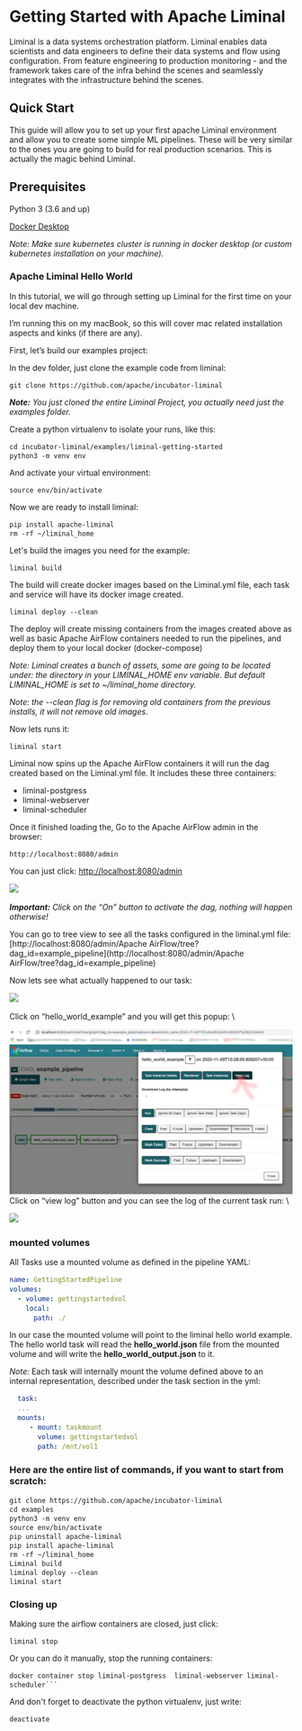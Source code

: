 <!--
Licensed to the Apache Software Foundation (ASF) under one
or more contributor license agreements.  See the NOTICE file
distributed with this work for additional information
regarding copyright ownership.  The ASF licenses this file
to you under the Apache License, Version 2.0 (the
"License"); you may not use this file except in compliance
with the License.  You may obtain a copy of the License at

  http://www.apache.org/licenses/LICENSE-2.0

Unless required bgit y applicable law or agreed to in writing,
software distributed under the License is distributed on an
"AS IS" BASIS, WITHOUT WARRANTIES OR CONDITIONS OF ANY
KIND, either express or implied.  See the License for the
specific language governing permissions and limitations
under the License.
-->

# Getting Started with Apache Liminal

Liminal is a data systems orchestration platform. Liminal enables data scientists and data engineers to define their data systems and flow using configuration.
From feature engineering to production monitoring - and the framework takes care of the infra behind the scenes and seamlessly integrates with the infrastructure behind the scenes.


## Quick Start

This guide will allow you to set up your first apache Liminal environment and allow you to create some simple ML pipelines. These will be very similar to the ones you are going to build for real production scenarios. This is actually the magic behind Liminal.

## Prerequisites

Python 3 (3.6 and up)

[Docker Desktop](https://www.docker.com/products/docker-desktop)

*Note: Make sure kubernetes cluster is running in docker desktop (or custom kubernetes installation on your machine).*

### Apache Liminal Hello World

In this tutorial, we will go through setting up Liminal for the first time on your local dev machine.

I’m running this on my macBook, so this will cover mac related installation aspects and kinks (if there are any).

First, let’s build our examples project:

In the dev folder, just clone the example code from liminal:


```
git clone https://github.com/apache/incubator-liminal
```
***Note:*** *You just cloned the entire Liminal Project, you actually need just the examples folder.*

Create a python virtualenv to isolate your runs, like this:

```
cd incubator-liminal/examples/liminal-getting-started
python3 -m venv env
```

And activate your virtual environment:

```
source env/bin/activate
```

Now we are ready to install liminal:

```
pip install apache-liminal
rm -rf ~/liminal_home
```
Let's build the images you need for the example:
```
liminal build
```
The build will create docker images based on the Liminal.yml file, each task and service will have its docker image created.

```
liminal deploy --clean  
```
The deploy will create missing containers from the images created above as well as basic Apache AirFlow containers needed to run the pipelines, and deploy them to your local docker (docker-compose)

*Note: Liminal creates a bunch of assets, some are going to be located under: the directory in your LIMINAL_HOME env variable. But default LIMINAL_HOME is set to ~/liminal_home directory.*

*Note: the --clean flag is for removing old containers from the previous installs, it will not remove old images.*

Now lets runs it:
```
liminal start
```
Liminal now spins up the Apache AirFlow containers it will run the dag created based on the Liminal.yml file.
It includes these three containers: 
* liminal-postgress
* liminal-webserver
* liminal-scheduler

Once it finished loading the, 
Go to the Apache AirFlow admin in the browser:


```
http://localhost:8080/admin
```
You can just click: [http://localhost:8080/admin](http://localhost:8080/admin)


![](nstatic/airflow_main.png)

***Important:** Click on the “On” button to activate the dag, nothing will happen otherwise!*

You can go to tree view to see all the tasks configured in the liminal.yml file: \
[http://localhost:8080/admin/Apache AirFlow/tree?dag_id=example_pipeline](http://localhost:8080/admin/Apache AirFlow/tree?dag_id=example_pipeline)

Now lets see what actually happened to our task:

![](nstatic/airflow_view_dag.png)

Click on “hello_world_example” and you will get this popup: \

![](nstatic/airflow_view_log.png) \
Click on “view log” button and you can see the log of the current task run: \


![](nstatic/airflow_task_log.png)

### mounted volumes
All Tasks use a mounted volume as defined in the pipeline YAML:
```YAML
name: GettingStartedPipeline
volumes:
  - volume: gettingstartedvol
    local:
      path: ./
```
In our case the mounted volume will point to the liminal hello world example.
The hello world task will read the **hello_world.json** file from the mounted volume and will write the **hello_world_output.json** to it.

*Note:* Each task will internally mount the volume defined above to an internal representation, described under the task section in the yml:

```YAML
  task:
  ...
  mounts:
     - mount: taskmount
       volume: gettingstartedvol
       path: /mnt/vol1
```

### Here are the entire list of commands, if you want to start from scratch:

```
git clone https://github.com/apache/incubator-liminal
cd examples
python3 -m venv env
source env/bin/activate
pip uninstall apache-liminal
pip install apache-liminal
rm -rf ~/liminal_home
Liminal build
liminal deploy --clean
liminal start
```

### Closing up

Making sure the airflow containers are closed, just click:

```
liminal stop
```

Or you can do it manually, stop the running containers:
```
docker container stop liminal-postgress  liminal-webserver liminal-scheduler```
```

And don't forget to deactivate the python virtualenv, just write:

```
deactivate
```
